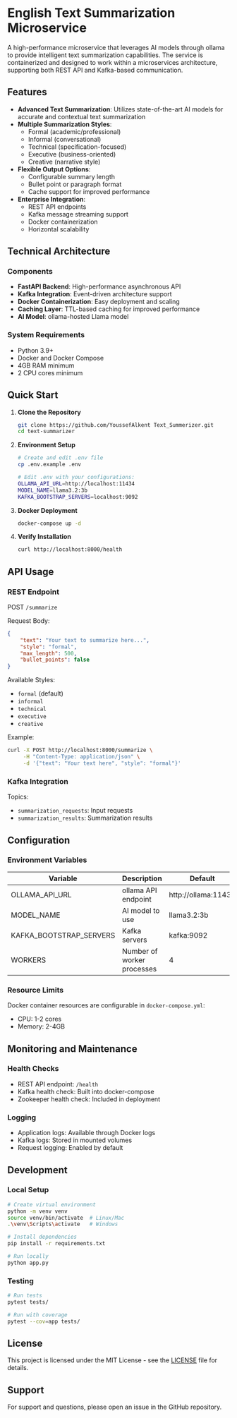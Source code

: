 # English Text Summarization Microservice

A high-performance microservice that leverages AI models through ollama to provide intelligent text summarization capabilities. The service is containerized and designed to work within a microservices architecture, supporting both REST API and Kafka-based communication.

## Features

- **Advanced Text Summarization**: Utilizes state-of-the-art AI models for accurate and contextual text summarization
- **Multiple Summarization Styles**:
  - Formal (academic/professional)
  - Informal (conversational)
  - Technical (specification-focused)
  - Executive (business-oriented)
  - Creative (narrative style)
- **Flexible Output Options**:
  - Configurable summary length
  - Bullet point or paragraph format
  - Cache support for improved performance
- **Enterprise Integration**:
  - REST API endpoints
  - Kafka message streaming support
  - Docker containerization
  - Horizontal scalability

## Technical Architecture

### Components
- **FastAPI Backend**: High-performance asynchronous API
- **Kafka Integration**: Event-driven architecture support
- **Docker Containerization**: Easy deployment and scaling
- **Caching Layer**: TTL-based caching for improved performance
- **AI Model**: ollama-hosted Llama model

### System Requirements
- Python 3.9+
- Docker and Docker Compose
- 4GB RAM minimum
- 2 CPU cores minimum

## Quick Start

1. **Clone the Repository**
   ```bash
   git clone https://github.com/YoussefAlkent Text_Summerizer.git
   cd text-summarizer
   ```
2. **Environment Setup**
   ```bash
   # Create and edit .env file
   cp .env.example .env
   
   # Edit .env with your configurations:
   OLLAMA_API_URL=http://localhost:11434
   MODEL_NAME=llama3.2:3b
   KAFKA_BOOTSTRAP_SERVERS=localhost:9092
   ```

3. **Docker Deployment**
   ```bash
   docker-compose up -d
   ```

4. **Verify Installation**
   ```bash
   curl http://localhost:8000/health
   ```

## API Usage

### REST Endpoint

POST `/summarize`

Request Body:
```json
{
    "text": "Your text to summarize here...",
    "style": "formal",
    "max_length": 500,
    "bullet_points": false
}
```

Available Styles:
- `formal` (default)
- `informal`
- `technical`
- `executive`
- `creative`

Example:
```bash
curl -X POST http://localhost:8000/summarize \
     -H "Content-Type: application/json" \
     -d '{"text": "Your text here", "style": "formal"}'
```

### Kafka Integration

Topics:
- `summarization_requests`: Input requests
- `summarization_results`: Summarization results

## Configuration

### Environment Variables

| Variable | Description | Default |
|----------|-------------|---------|
| OLLAMA_API_URL | ollama API endpoint | http://ollama:11434 |
| MODEL_NAME | AI model to use | llama3.2:3b |
| KAFKA_BOOTSTRAP_SERVERS | Kafka servers | kafka:9092 |
| WORKERS | Number of worker processes | 4 |

### Resource Limits

Docker container resources are configurable in `docker-compose.yml`:
- CPU: 1-2 cores
- Memory: 2-4GB

## Monitoring and Maintenance

### Health Checks
- REST API endpoint: `/health`
- Kafka health check: Built into docker-compose
- Zookeeper health check: Included in deployment

### Logging
- Application logs: Available through Docker logs
- Kafka logs: Stored in mounted volumes
- Request logging: Enabled by default

## Development

### Local Setup
```bash
# Create virtual environment
python -m venv venv
source venv/bin/activate  # Linux/Mac
.\venv\Scripts\activate   # Windows

# Install dependencies
pip install -r requirements.txt

# Run locally
python app.py
```

### Testing
```bash
# Run tests
pytest tests/

# Run with coverage
pytest --cov=app tests/
```

## License

This project is licensed under the MIT License - see the [LICENSE](LICENSE) file for details.

## Support

For support and questions, please open an issue in the GitHub repository.
